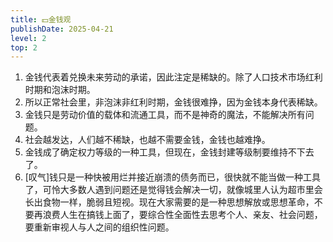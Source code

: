 ```yaml
---
title: 💵金钱观
publishDate: 2025-04-21
level: 2
top: 2
---
```


1. 金钱代表着兑换未来劳动的承诺，因此注定是稀缺的。除了人口技术市场红利时期和泡沫时期。
2. 所以正常社会里，非泡沫非红利时期，金钱很难挣，因为金钱本身代表稀缺。
3. 金钱只是劳动价值的载体和流通工具，而不是神奇的魔法，不能解决所有问题。
4. 社会越发达，人们越不稀缺，也越不需要金钱，金钱也越难挣。
5. 金钱成了确定权力等级的一种工具，但现在，金钱封建等级制要维持不下去了。
6. [叹气]钱只是一种快被用烂并接近崩溃的债务而已，很快就不能当做一种工具了，可怜大多数人遇到问题还是觉得钱会解决一切，就像城里人认为超市里会长出食物一样，脆弱且短视。现在大家需要的是一种思想解放或思想革命，不要再浪费人生在搞钱上面了，要综合性全面性去思考个人、亲友、社会问题，要重新审视人与人之间的组织性问题。

